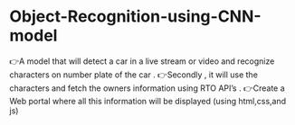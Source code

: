 # Object-Recognition-using-CNN-model
👉A model that will detect a car in a live stream or video and recognize characters on number plate of the car . 👉Secondly , it will use the characters and fetch the owners information using RTO API’s . 👉Create a Web portal where all this information will be displayed (using html,css,and js)
